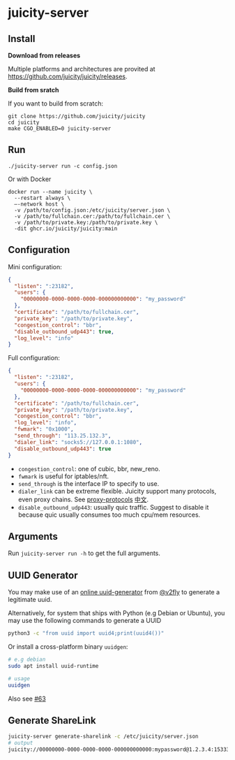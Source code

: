 # juicity-server

## Install

**Download from releases**

Multiple platforms and architectures are provited at <https://github.com/juicity/juicity/releases>.

**Build from sratch**

If you want to build from scratch:

```shell
git clone https://github.com/juicity/juicity
cd juicity
make CGO_ENABLED=0 juicity-server
```

## Run

```shell
./juicity-server run -c config.json
```

Or with Docker

```
docker run --name juicity \
  --restart always \
  —-network host \
  -v /path/to/config.json:/etc/juicity/server.json \
  -v /path/to/fullchain.cer:/path/to/fullchain.cer \
  -v /path/to/private.key:/path/to/private.key \
  -dit ghcr.io/juicity/juicity:main
```

## Configuration

Mini configuration:

```json
{
  "listen": ":23182",
  "users": {
    "00000000-0000-0000-0000-000000000000": "my_password"
  },
  "certificate": "/path/to/fullchain.cer",
  "private_key": "/path/to/private.key",
  "congestion_control": "bbr",
  "disable_outbound_udp443": true,
  "log_level": "info"
}
```

Full configuration:

```json
{
  "listen": ":23182",
  "users": {
    "00000000-0000-0000-0000-000000000000": "my_password"
  },
  "certificate": "/path/to/fullchain.cer",
  "private_key": "/path/to/private.key",
  "congestion_control": "bbr",
  "log_level": "info",
  "fwmark": "0x1000",
  "send_through": "113.25.132.3",
  "dialer_link": "socks5://127.0.0.1:1080",
  "disable_outbound_udp443": true
}
```

- `congestion_control`: one of cubic, bbr, new_reno.
- `fwmark` is useful for iptables/nft.
- `send_through` is the interface IP to specify to use.
- `dialer_link` can be extreme flexible. Juicity support many protocols, even proxy chains. See [proxy-protocols](https://github.com/daeuniverse/dae/blob/main/docs/en/proxy-protocols.md) [中文](https://github.com/daeuniverse/dae/blob/main/docs/zh/proxy-protocols.md).
- `disable_outbound_udp443`: usually quic traffic. Suggest to disable it because quic usually consumes too much cpu/mem resources.

## Arguments

Run `juicity-server run -h` to get the full arguments.

## UUID Generator

You may make use of an [online uuid-generator](https://www.v2fly.org/en_US/awesome/tools.html) from [@v2fly](https://github.com/v2fly) to generate a legitimate uuid.

Alternatively, for system that ships with Python (e.g Debian or Ubuntu), you may use the following commands to generate a UUID

```bash
python3 -c "from uuid import uuid4;print(uuid4())"
```

Or install a cross-platform binary `uuidgen`:

```bash
# e.g debian
sudo apt install uuid-runtime

# usage
uuidgen
```

Also see [#63](https://github.com/juicity/juicity/issues/63)

## Generate ShareLink

```bash
juicity-server generate-sharelink -c /etc/juicity/server.json
# output
juicity://00000000-0000-0000-0000-000000000000:mypassword@1.2.3.4:15333?congestion_control=bbr&pinned_certchain_sha256=5ykL73pOK7NAu92A48dCrFjDqDowdChUSmlpQzudmvc%3D&sni=example.com
```

